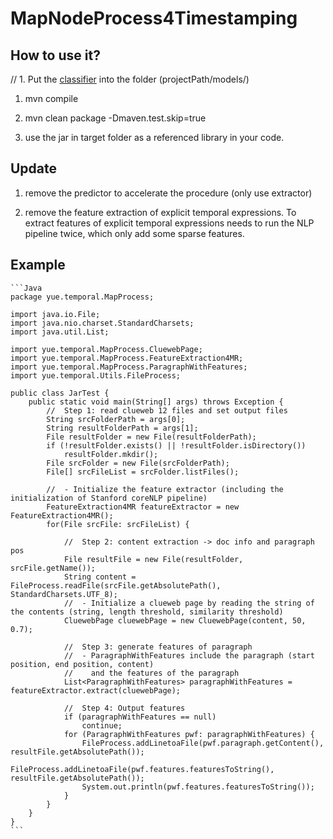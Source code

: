 # MapNodeProcess4Timestamping
## How to use it?
// 1. Put the [classifier](https://www.dropbox.com/s/k9llbp5dea4zgzp/RF5classesOnlyWithChanges.model?dl=0) into the folder (projectPath/models/)

1. mvn compile

2. mvn clean package -Dmaven.test.skip=true

3. use the jar in target folder as a referenced library in your code.

## Update
1. remove the predictor to accelerate the procedure (only use extractor)

2. remove the feature extraction of explicit temporal expressions. To extract features of explicit temporal expressions needs to run the NLP pipeline twice, which only add some sparse features. 

## Example
    ```Java
    package yue.temporal.MapProcess;
    
    import java.io.File;
    import java.nio.charset.StandardCharsets;
    import java.util.List;

    import yue.temporal.MapProcess.CluewebPage;
    import yue.temporal.MapProcess.FeatureExtraction4MR;
    import yue.temporal.MapProcess.ParagraphWithFeatures;
    import yue.temporal.Utils.FileProcess;
    
    public class JarTest {
	    public static void main(String[] args) throws Exception {		
		    //  Step 1: read clueweb 12 files and set output files
		    String srcFolderPath = args[0];
		    String resultFolderPath = args[1];
		    File resultFolder = new File(resultFolderPath);
		    if (!resultFolder.exists() || !resultFolder.isDirectory())
			    resultFolder.mkdir();
		    File srcFolder = new File(srcFolderPath);
		    File[] srcFileList = srcFolder.listFiles();
	    	
	    	//  - Initialize the feature extractor (including the initialization of Stanford coreNLP pipeline)
		    FeatureExtraction4MR featureExtractor = new FeatureExtraction4MR();		
		    for(File srcFile: srcFileList) {		
			   
			    //  Step 2: content extraction -> doc info and paragraph pos
				File resultFile = new File(resultFolder, srcFile.getName());
			    String content = FileProcess.readFile(srcFile.getAbsolutePath(), StandardCharsets.UTF_8);
			    //  - Initialize a clueweb page by reading the string of the contents (string, length threshold, similarity threshold)
			    CluewebPage cluewebPage = new CluewebPage(content, 50, 0.7);
			    
			    //  Step 3: generate features of paragraph
			    //  - ParagraphWithFeatures include the paragraph (start position, end position, content)
			    //    and the features of the paragraph
			    List<ParagraphWithFeatures> paragraphWithFeatures = featureExtractor.extract(cluewebPage);
			    
			    //  Step 4: Output features
			    if (paragraphWithFeatures == null)
				    continue;
                for (ParagraphWithFeatures pwf: paragraphWithFeatures) {
				    FileProcess.addLinetoaFile(pwf.paragraph.getContent(), resultFile.getAbsolutePath());
				    FileProcess.addLinetoaFile(pwf.features.featuresToString(), resultFile.getAbsolutePath());
				    System.out.println(pwf.features.featuresToString());
			    }	
		    }
	    }
    }
    ```
